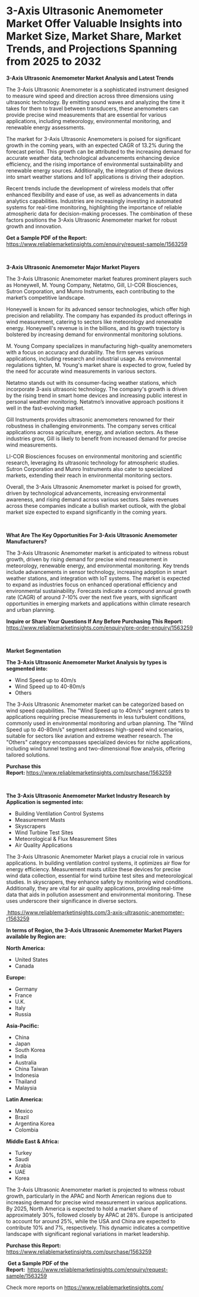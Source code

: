 <p><h1>3-Axis Ultrasonic Anemometer Market Offer Valuable Insights into Market Size, Market Share, Market Trends, and Projections Spanning from 2025 to 2032</h1></p><p><strong>3-Axis Ultrasonic Anemometer Market Analysis and Latest Trends</strong></p>
<p><p>The 3-Axis Ultrasonic Anemometer is a sophisticated instrument designed to measure wind speed and direction across three dimensions using ultrasonic technology. By emitting sound waves and analyzing the time it takes for them to travel between transducers, these anemometers can provide precise wind measurements that are essential for various applications, including meteorology, environmental monitoring, and renewable energy assessments.</p><p>The market for 3-Axis Ultrasonic Anemometers is poised for significant growth in the coming years, with an expected CAGR of 13.2% during the forecast period. This growth can be attributed to the increasing demand for accurate weather data, technological advancements enhancing device efficiency, and the rising importance of environmental sustainability and renewable energy sources. Additionally, the integration of these devices into smart weather stations and IoT applications is driving their adoption.</p><p>Recent trends include the development of wireless models that offer enhanced flexibility and ease of use, as well as advancements in data analytics capabilities. Industries are increasingly investing in automated systems for real-time monitoring, highlighting the importance of reliable atmospheric data for decision-making processes. The combination of these factors positions the 3-Axis Ultrasonic Anemometer market for robust growth and innovation.</p></p>
<p><strong>Get a Sample PDF of the Report:&nbsp;</strong> <a href="https://www.reliablemarketinsights.com/enquiry/request-sample/1563259?utm_campaign=1887&utm_medium=2&utm_source=Github&utm_content=ia&utm_term=25022025&utm_id=3-axis-ultrasonic-anemometer">https://www.reliablemarketinsights.com/enquiry/request-sample/1563259</a></p>
<p>&nbsp;</p>
<p><strong>3-Axis Ultrasonic Anemometer Major Market Players</strong></p>
<p><p>The 3-Axis Ultrasonic Anemometer market features prominent players such as Honeywell, M. Young Company, Netatmo, Gill, LI-COR Biosciences, Sutron Corporation, and Munro Instruments, each contributing to the market’s competitive landscape.</p><p>Honeywell is known for its advanced sensor technologies, which offer high precision and reliability. The company has expanded its product offerings in wind measurement, catering to sectors like meteorology and renewable energy. Honeywell's revenue is in the billions, and its growth trajectory is bolstered by increasing demand for environmental monitoring solutions.</p><p>M. Young Company specializes in manufacturing high-quality anemometers with a focus on accuracy and durability. The firm serves various applications, including research and industrial usage. As environmental regulations tighten, M. Young's market share is expected to grow, fueled by the need for accurate wind measurements in various sectors.</p><p>Netatmo stands out with its consumer-facing weather stations, which incorporate 3-axis ultrasonic technology. The company's growth is driven by the rising trend in smart home devices and increasing public interest in personal weather monitoring. Netatmo’s innovative approach positions it well in the fast-evolving market.</p><p>Gill Instruments provides ultrasonic anemometers renowned for their robustness in challenging environments. The company serves critical applications across agriculture, energy, and aviation sectors. As these industries grow, Gill is likely to benefit from increased demand for precise wind measurements.</p><p>LI-COR Biosciences focuses on environmental monitoring and scientific research, leveraging its ultrasonic technology for atmospheric studies. Sutron Corporation and Munro Instruments also cater to specialized markets, extending their reach in environmental monitoring sectors.</p><p>Overall, the 3-Axis Ultrasonic Anemometer market is poised for growth, driven by technological advancements, increasing environmental awareness, and rising demand across various sectors. Sales revenues across these companies indicate a bullish market outlook, with the global market size expected to expand significantly in the coming years.</p></p>
<p>&nbsp;</p>
<p><strong>What Are The Key Opportunities For 3-Axis Ultrasonic Anemometer Manufacturers?</strong></p>
<p><p>The 3-Axis Ultrasonic Anemometer market is anticipated to witness robust growth, driven by rising demand for precise wind measurement in meteorology, renewable energy, and environmental monitoring. Key trends include advancements in sensor technology, increasing adoption in smart weather stations, and integration with IoT systems. The market is expected to expand as industries focus on enhanced operational efficiency and environmental sustainability. Forecasts indicate a compound annual growth rate (CAGR) of around 7-10% over the next five years, with significant opportunities in emerging markets and applications within climate research and urban planning.</p></p>
<p><strong>Inquire or Share Your Questions If Any Before Purchasing This Report:</strong> <a href="https://www.reliablemarketinsights.com/enquiry/pre-order-enquiry/1563259?utm_campaign=1887&utm_medium=2&utm_source=Github&utm_content=ia&utm_term=25022025&utm_id=3-axis-ultrasonic-anemometer">https://www.reliablemarketinsights.com/enquiry/pre-order-enquiry/1563259</a></p>
<p>&nbsp;</p>
<p><strong>Market Segmentation</strong></p>
<p><strong>The 3-Axis Ultrasonic Anemometer Market Analysis by types is segmented into:</strong></p>
<p><ul><li>Wind Speed up to 40m/s</li><li>Wind Speed up to 40-80m/s</li><li>Others</li></ul></p>
<p><p>The 3-Axis Ultrasonic Anemometer market can be categorized based on wind speed capabilities. The "Wind Speed up to 40m/s" segment caters to applications requiring precise measurements in less turbulent conditions, commonly used in environmental monitoring and urban planning. The "Wind Speed up to 40-80m/s" segment addresses high-speed wind scenarios, suitable for sectors like aviation and extreme weather research. The "Others" category encompasses specialized devices for niche applications, including wind tunnel testing and two-dimensional flow analysis, offering tailored solutions.</p></p>
<p><strong>Purchase this Report:&nbsp;</strong><a href="https://www.reliablemarketinsights.com/purchase/1563259?utm_campaign=1887&utm_medium=2&utm_source=Github&utm_content=ia&utm_term=25022025&utm_id=3-axis-ultrasonic-anemometer">https://www.reliablemarketinsights.com/purchase/1563259</a></p>
<p>&nbsp;</p>
<p><strong>The 3-Axis Ultrasonic Anemometer Market Industry Research by Application is segmented into:</strong></p>
<p><ul><li>Building Ventilation Control Systems</li><li>Measurement Masts</li><li>Skyscrapers</li><li>Wind Turbine Test Sites</li><li>Meteorological & Flux Measurement Sites</li><li>Air Quality Applications</li></ul></p>
<p><p>The 3-Axis Ultrasonic Anemometer Market plays a crucial role in various applications. In building ventilation control systems, it optimizes air flow for energy efficiency. Measurement masts utilize these devices for precise wind data collection, essential for wind turbine test sites and meteorological studies. In skyscrapers, they enhance safety by monitoring wind conditions. Additionally, they are vital for air quality applications, providing real-time data that aids in pollution assessment and environmental monitoring. These uses underscore their significance in diverse sectors.</p></p>
<p><a href="https://www.reliablemarketinsights.com/3-axis-ultrasonic-anemometer-r1563259?utm_campaign=1887&utm_medium=2&utm_source=Github&utm_content=ia&utm_term=25022025&utm_id=3-axis-ultrasonic-anemometer">&nbsp;https://www.reliablemarketinsights.com/3-axis-ultrasonic-anemometer-r1563259</a></p>
<p><strong>In terms of Region, the 3-Axis Ultrasonic Anemometer Market Players available by Region are:</strong></p>
<p>
    <p> <strong> North America: </strong>
        <ul>
            <li>United States</li>
            <li>Canada</li>
        </ul>
        </p> 
    <p> <strong> Europe: </strong>
        <ul>
            <li>Germany</li>
            <li>France</li>
            <li>U.K.</li>
            <li>Italy</li>
            <li>Russia</li>
        </ul>
        </p> 
    <p> <strong> Asia-Pacific: </strong>
        <ul>
            <li>China</li>
            <li>Japan</li>
            <li>South Korea</li>
            <li>India</li>
            <li>Australia</li>
            <li>China Taiwan</li>
            <li>Indonesia</li>
            <li>Thailand</li>
            <li>Malaysia</li>
        </ul>
        </p> 
    <p> <strong> Latin America: </strong>
        <ul>
            <li>Mexico</li>
            <li>Brazil</li>
            <li>Argentina Korea</li>
            <li>Colombia</li>
        </ul>
        </p> 
    <p> <strong> Middle East & Africa: </strong>
        <ul>
            <li>Turkey</li>
            <li>Saudi</li>
            <li>Arabia</li>
            <li>UAE</li>
            <li>Korea</li>
        </ul>
    </p>
    </p>
<p><p>The 3-Axis Ultrasonic Anemometer market is projected to witness robust growth, particularly in the APAC and North American regions due to increasing demand for precise wind measurement in various applications. By 2025, North America is expected to hold a market share of approximately 30%, followed closely by APAC at 28%. Europe is anticipated to account for around 25%, while the USA and China are expected to contribute 10% and 7%, respectively. This dynamic indicates a competitive landscape with significant regional variations in market leadership.</p></p>
<p><strong>Purchase this Report: </strong><a href="https://www.reliablemarketinsights.com/purchase/1563259?utm_campaign=1887&utm_medium=2&utm_source=Github&utm_content=ia&utm_term=25022025&utm_id=3-axis-ultrasonic-anemometer">https://www.reliablemarketinsights.com/purchase/1563259</a></p>
<p>&nbsp;<strong>Get a Sample PDF of the Report:&nbsp;&nbsp;</strong><a href="https://www.reliablemarketinsights.com/enquiry/request-sample/1563259?utm_campaign=1887&utm_medium=2&utm_source=Github&utm_content=ia&utm_term=25022025&utm_id=3-axis-ultrasonic-anemometer">https://www.reliablemarketinsights.com/enquiry/request-sample/1563259</a></p>
<p><strong></strong></p>
<p>Check more reports on <a href="https://www.reliablemarketinsights.com/?utm_campaign=1887&utm_medium=2&utm_source=Github&utm_content=ia&utm_term=25022025&utm_id=3-axis-ultrasonic-anemometer">https://www.reliablemarketinsights.com/</a></p>